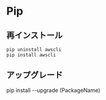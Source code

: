 # Pip

## 再インストール

```
pip uninstall awscli
pip install awscli
```

## アップグレード
pip install --upgrade (PackageName)
